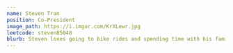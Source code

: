 ```yaml
---
name: Steven Tran
position: Co-President
image_path: https://i.imgur.com/KrXLewr.jpg
leetcode: steven85048 
blurb: Steven loves going to bike rides and spending time with his family.
---
```

